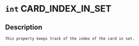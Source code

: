 # `int` CARD_INDEX_IN_SET

## Description
```
This property keeps track of the index of the card in set.
```